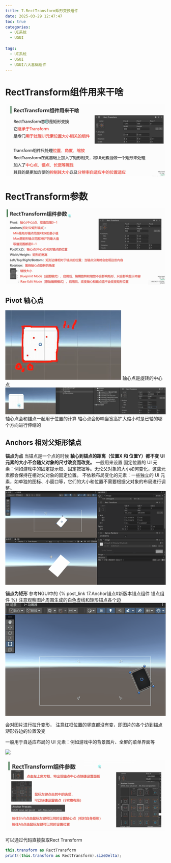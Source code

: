 ```yaml
---
title: 7.RectTransform矩形变换组件
date: 2025-03-29 12:47:47
toc: true
categories:
  - UI系统
  - UGUI

tags:
  - UI系统
  - UGUI
  - UGUI六大基础组件
---
```


# RectTransform组件用来干啥
![](7.RectTransform矩形变换组件/file-20250329124750057.png)

# RectTransform参数
![](7.RectTransform矩形变换组件/file-20250329125300810.png)


## Pivot 轴心点
![](7.RectTransform矩形变换组件/file-20250329125613385.png)
轴心点是旋转的中心点
![](7.RectTransform矩形变换组件/Pivot动画.gif)
轴心点会和锚点一起用于位置的计算
轴心点会影响当宽高扩大缩小时是已轴的哪个方向进行伸缩的

## Anchors 相对父矩形锚点

**锚点为点**
当锚点是一个点的时候
**轴心到锚点的距离（位置X 和 位置Y）都不变**
**UI 元素的大小不会随父对象的尺寸改变而改变。**
一般用来设置
固定位置的 UI 元素：例如游戏中的固定提示框、固定按钮等。无论父对象的大小如何变化，这些元素都会保持在相对父对象的固定位置。
不依赖布局变化的元素：一些独立的 UI 元素，如单独的图标、小窗口等，它们的大小和位置不需要根据父对象的布局进行调整。
![](7.RectTransform矩形变换组件/单个点动画.gif)

**锚点为矩形**
参考NGUI中的 {% post_link 17.Anchor锚点#新版本锚点组件 锚点组件 %}
注意观察图片周围生成的白色虚线和矩形锚点各个边
![](7.RectTransform矩形变换组件/矩形边缘对齐动画.gif)

会对图片进行拉升变形，
注意红框位置的竖直都没有变，即图片的各个边到锚点矩形各边的位置没变

一般用于自适应布局的 UI 元素：例如游戏中的背景图片、全屏的菜单界面等

![](7.RectTransform矩形变换组件/矩形边缘对齐拉升变形动画.gif)



![](7.RectTransform矩形变换组件/file-20250329144911515.png)

可以通过代码直接获取Rect Transform
```cs
this.transform as RectTransform
print((this.transform as RectTransform).sizeDelta);
```

